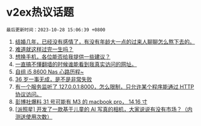 # v2ex热议话题

`最后更新时间：2023-10-28 15:06:39 +0800`

1. [结婚几年，已经没有感情了，有没有年龄大一点的过来人聊聊怎么熬下去的。](https://www.v2ex.com/t/986200)
1. [难道就这样过完一生吗？](https://www.v2ex.com/t/986042)
1. [想换手机，各位能否给我提供一些建议？](https://www.v2ex.com/t/986041)
1. [一直搞不懂翻墙的时候谁能看到我真实访问的网址。](https://www.v2ex.com/t/986047)
1. [自组 i5 8600 Nas 心路历程~](https://www.v2ex.com/t/986050)
1. [36 岁一事无成，是不是非常失败](https://www.v2ex.com/t/986206)
1. [有一个服务监听了 127.0.0.1:8000，怎么限制，只允许某个程序能通过 HTTP 协议访问。](https://www.v2ex.com/t/986086)
1. [彭博社爆料 31 号可能有 M3 的 macbook pro， 14,16 寸](https://www.v2ex.com/t/986153)
1. [[派照星] 开发了一款基于儿童的 AI 写真的相机，大家说说有没有市场？（内测送使用次数）](https://www.v2ex.com/t/986109)

